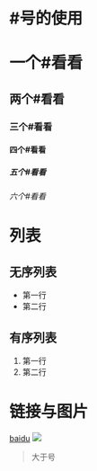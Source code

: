 # #号的使用
# 一个#看看
## 两个#看看
### 三个#看看
#### 四个#看看
##### 五个#看看
###### 六个#看看

# 列表
## 无序列表
- 第一行
- 第二行
## 有序列表
1. 第一行
2. 第二行

# 链接与图片
[baidu](http://www.baidu.com)
![](https://avatars1.githubusercontent.com/u/32262115?s=40&v=4)

>大于号
